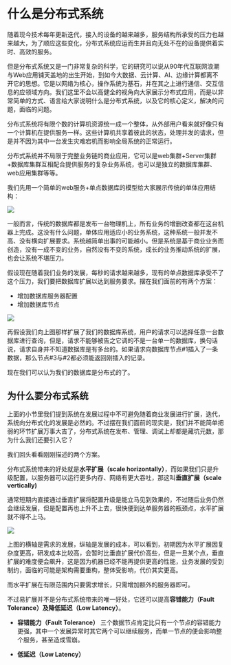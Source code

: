 # 什么是分布式系统

随着现今技术每年更新迭代，接入的设备的越来越多，服务结构所承受的压力也越来越大，为了顺应这些变化，分布式系统应运而生并且向无处不在的设备提供着实时、高效的服务。

但是分布式系统又是一门非常复杂的科学，它的研究可以说从90年代互联网浪潮与Web应用铺天盖地的出生开始，到如今大数据、云计算、AI、边缘计算都离不开它的思想。它是以网络为核心，操作系统为基石，并在其之上进行通信、交互信息的应领域方向。我们这里不会以高健全的视角向大家展示分布式应用，而是以非常简单的方式、语言给大家说明什么是分布式系统，以及它的核心定义，解决的问题，面临的问题。

分布式系统将有限个数的计算机资源统一成一个整体，从外部用户看来就好像只有一个计算机在提供服务一样。这些计算机共享着彼此的状态，处理并发的请求，但是并不因为其中一台发生灾难宕机而影响全局系统的正常运行。

分布式系统并不局限于完整业务链的商业应用，它可以是web集群+Server集群+数据库集群互相配合提供服务的复杂业务系统，也可以是独立的数据库集群、web应用集群等等。

我们先用一个简单的web服务+单点数据库的模型给大家展示传统的单体应用结构：

![](../docs/single-web-database.jpeg)

一般而言，传统的数据库都是发布一台物理机上，所有业务的增删改查都在这台机器上完成。这没有什么问题，单体应用适应小的业务系统，这种系统一般并发不高、没有横向扩展要求。系统越简单出事的可能越小。但是系统是基于商业业务而创造，没有一成不变的业务，自然没有不变的系统，成长的业务推动系统的扩展，也会让系统不堪压力。

假设现在随着我们业务的发展，每秒的请求越来越多，现有的单点数据库承受不了这个压力，我们要把数据库扩展以达到服务要求。摆在我们面前的有两个方案：

- 增加数据库服务器配置
- 增加数据库节点

![](../docs/single-web-databases.jpeg)

再假设我们向上图那样扩展了我们的数据库系统，用户的请求可以选择任意一台数据库进行查询，但是，请求不能够被告之它调的不是一台单一的数据库，换句话说，请求自身并不知道数据库是有多台的。如果请求向数据库节点#1插入了一条数据，那么节点#3与#2都必须能返回刚插入的记录。

现在我们可以认为我们的数据库是分布式的了。

## 为什么要分布式系统

上面的小节里我们提到系统在发展过程中不可避免随着商业发展进行扩展，迭代，系统向分布式化的发展是必然的。不过摆在我们面前的现实是，我们并不能简单把弱的环节扩展万事大吉了，分布式系统在发布、管理、调试上却都是藏坑元数，那为什么我们还要引入它？

我们回头看看刚刚描述的两个方案。

分布式系统带来的好处就是**水平扩展（scale horizontally）**，而如果我们只是升级配置，以服务器可以运行更多内存、网络有更大吞吐，那这叫**垂直扩展（scale vertically)**

通常短期内直接通过垂直扩展将配置升级是能立马见到效果的，不过随后业务仍然会继续发展，但是配置再也上升不上去，很快便到达单服务器的瓶颈点，水平扩展就不得不上马。

![](../docs/price-vs-between-horizontally-and-vertically-2.tiff)

上图的横轴是需求的发展，纵轴是发展的成本，可以看到，初期因为水平扩展因复杂度更高，研发成本比较高，会暂时比垂直扩展代价高些，但是一旦某个点，垂直扩展的难度便会飙升，这是因为机器已经不能再提供更高的性能，业务发展的受到制约，面临的可能是架构需要重构，整体受影响，代价其实更高。

而水平扩展在有限范围内只要需求增长，只需增加额外的服务器即可。

不过易扩展并不是分布式系统带来的唯一好处，它还可以提高**容错能力（Fault Tolerance）**及降**低延迟（Low Latency）**。

- **容错能力（Fault Tolerance）** 三个数据节点肯定比只有一个节点的容错能力更强，其中一个发展异常时其它两个可以继续服务，而单一节点的便会影响整个服务，甚至造成雪崩。

- **低延迟（Low Latency）**
